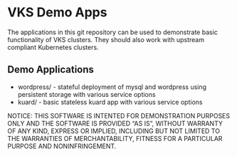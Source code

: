 # VKS Demo Apps

The applications in this git repository can be used to demonstrate basic functionality of VKS clusters.  They should also work with upstream compliant Kubernetes clusters.

## Demo Applications

- wordpress/ - stateful deployment of mysql and wordpress using persistent storage with various service options
- kuard/ - basic stateless kuard app with various service options

NOTICE:  THIS SOFTWARE IS INTENTED FOR DEMONSTRATION PURPOSES ONLY AND THE SOFTWARE IS PROVIDED “AS IS”, WITHOUT WARRANTY OF ANY KIND, EXPRESS OR IMPLIED, INCLUDING BUT NOT LIMITED TO THE WARRANTIES OF MERCHANTABILITY, FITNESS FOR A PARTICULAR PURPOSE AND NONINFRINGEMENT.